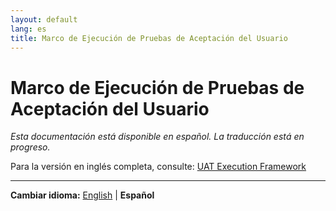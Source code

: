 ```yaml
---
layout: default
lang: es
title: Marco de Ejecución de Pruebas de Aceptación del Usuario
---
```


# Marco de Ejecución de Pruebas de Aceptación del Usuario

*Esta documentación está disponible en español. La traducción está en progreso.*

Para la versión en inglés completa, consulte: [UAT Execution Framework](UAT_EXECUTION_FRAMEWORK.md)

---

**Cambiar idioma:** [English](UAT_EXECUTION_FRAMEWORK.md) | **Español**